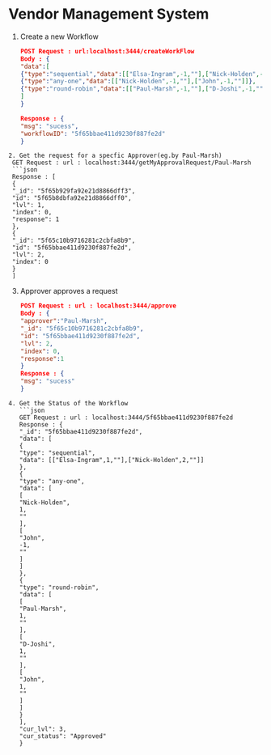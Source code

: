 # Vendor Management System

1. Create a new Workflow
   ```json
   POST Request : url:localhost:3444/createWorkFlow
   Body : {
   "data":[
   {"type":"sequential","data":[["Elsa-Ingram",-1,""],["Nick-Holden",-1,""]]},
   {"type":"any-one","data":[["Nick-Holden",-1,""],["John",-1,""]]},
   {"type":"round-robin","data":[["Paul-Marsh",-1,""],["D-Joshi",-1,""],["John",-1,""]]}
   ]
   }

   Response : {
   "msg": "sucess",
   "workflowID": "5f65bbae411d9230f887fe2d"
   }
  ```
2. Get the request for a specfic Approver(eg.by Paul-Marsh)
   GET Request : url : localhost:3444/getMyApprovalRequest/Paul-Marsh
   ```json
   Response : [
   {
   "_id": "5f65b929fa92e21d8866dff3",
   "id": "5f65b8dbfa92e21d8866dff0",
   "lvl": 1,
   "index": 0,
   "response": 1
   },
   {
   "_id": "5f65c10b9716281c2cbfa8b9",
   "id": "5f65bbae411d9230f887fe2d",
   "lvl": 2,
   "index": 0
   }
   ]
```
3. Approver approves a request
   ```json
   POST Request : url : localhost:3444/approve
   Body : {
   "approver":"Paul-Marsh",
   "_id": "5f65c10b9716281c2cbfa8b9",
   "id": "5f65bbae411d9230f887fe2d",
   "lvl": 2,
   "index": 0,
   "response":1
   }
   Response : {
   "msg": "sucess"
   }
```
4. Get the Status of the Workflow
   ```json
   GET Request : url : localhost:3444/5f65bbae411d9230f887fe2d
   Response : {
   "_id": "5f65bbae411d9230f887fe2d",
   "data": [
   {
   "type": "sequential",
   "data": [["Elsa-Ingram",1,""],["Nick-Holden",2,""]]
   },
   {
   "type": "any-one",
   "data": [
   [
   "Nick-Holden",
   1,
   ""
   ],
   [
   "John",
   -1,
   ""
   ]
   ]
   },
   {
   "type": "round-robin",
   "data": [
   [
   "Paul-Marsh",
   1,
   ""
   ],
   [
   "D-Joshi",
   1,
   ""
   ],
   [
   "John",
   1,
   ""
   ]
   ]
   }
   ],
   "cur_lvl": 3,
   "cur_status": "Approved"
   }
   ```
